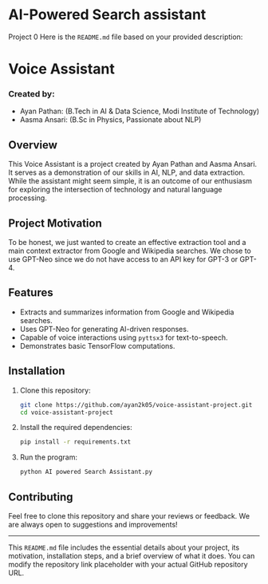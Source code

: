 # AI-Powered Search assistant
 Project 0
Here is the `README.md` file based on your provided description:


# Voice Assistant

### Created by:
- Ayan Pathan: (B.Tech in AI & Data Science, Modi Institute of Technology)
- Aasma Ansari: (B.Sc in Physics, Passionate about NLP)

## Overview

This Voice Assistant is a project created by Ayan Pathan and Aasma Ansari. It serves as a demonstration of our skills in AI, NLP, and data extraction. While the assistant might seem simple, it is an outcome of our enthusiasm for exploring the intersection of technology and natural language processing.

## Project Motivation

To be honest, we just wanted to create an effective extraction tool and a main context extractor from Google and Wikipedia searches. We chose to use GPT-Neo since we do not have access to an API key for GPT-3 or GPT-4.

## Features

- Extracts and summarizes information from Google and Wikipedia searches.
- Uses GPT-Neo for generating AI-driven responses.
- Capable of voice interactions using `pyttsx3` for text-to-speech.
- Demonstrates basic TensorFlow computations.

## Installation

1. Clone this repository:

   ```bash
   git clone https://github.com/ayan2k05/voice-assistant-project.git
   cd voice-assistant-project
   ```

2. Install the required dependencies:

   ```bash
   pip install -r requirements.txt
   ```

3. Run the program:

   ```bash
   python AI powered Search Assistant.py
   ```

## Contributing

Feel free to clone this repository and share your reviews or feedback. We are always open to suggestions and improvements!

---

This `README.md` file includes the essential details about your project, its motivation, installation steps, and a brief overview of what it does. You can modify the repository link placeholder with your actual GitHub repository URL.

